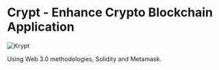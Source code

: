 # Crypt - Enhance Crypto Blockchain Application
![Krypt](https://i.ibb.co/DVF4tNW/image.png)



Using Web 3.0 methodologies, Solidity and Metamask.


